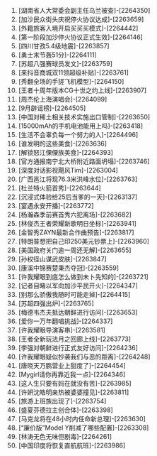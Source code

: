 
1. [湖南省人大常委会副主任乌兰被查]-[2264350]
1. [加沙民众街头庆祝停火协议达成]-[2263659]
1. [外籍旅客入境开启买买买模式]-[2264442]
1. [第一阶段加沙停火协议正式生效]-[2264146]
1. [四川甘孜5.4级地震]-[2263857]
1. [勇士末节轰51分]-[2264111]
1. [苏超八强赛球员发文]-[2263759]
1. [来抖音商城双11领超级补贴]-[2263761]
1. [秀翻全场的手搓飞机模型]-[2264150]
1. [王者十周年版本CG十世之约上线]-[2263907]
1. [周杰伦上海演唱会]-[2264099]
1. [9月辟谣榜]-[2264505]
1. [中国对稀土相关技术实施出口管制]-[2263650]
1. [15000mAh的手机电池能用上吗]-[2263418]
1. [生活不会辜负每一个努力的人]-[2264496]
1. [谁发明的这些美食]-[2263636]
1. [解锁怒江傈僳族美食]-[2264393]
1. [官方通报南宁北大桥附近路面坍塌]-[2263746]
1. [深度对话影视飓风Tim]-[2263004]
1. [广西邕江将现76.3米洪峰水位]-[2263763]
1. [杜兰特火箭首秀]-[2263644]
1. [沉浸式体验给25后当爹的一天]-[2263137]
1. [宴遇永安开播]-[2263772]
1. [杨瀚森季前赛首秀六犯离场]-[2263682]
1. [林俊杰王者荣耀新歌明日坐标]-[2263941]
1. [金智秀ZAYN最新合作曲预告]-[2263817]
1. [特朗普想把自己印250美元钞票上]-[2263960]
1. [美国政府关门逾一周还无解]-[2263655]
1. [孙权径山谋武皮肤]-[2263847]
1. [康溪中锦赛楚秉杰夺冠]-[2263559]
1. [许我耀眼到底怎么做到未卜先知的]-[2263721]
1. [记者目睹以军向加沙平民开火]-[2264347]
1. [别那么骄傲我随时可能走掉]-[2264415]
1. [苏超四强出炉]-[2263765]
1. [梅德韦杰夫抵达朝鲜进行访问]-[2263653]
1. [爱你一万年翻唱挑战]-[2264337]
1. [许我耀眼导演客串]-[2263581]
1. [王者全新玩法月之回廊上线]-[2263773]
1. [李强对朝鲜进行正式友好访问]-[2264236]
1. [许我耀眼疑似抄袭我们与恶的距离]-[2264248]
1. [唐晓天万鹏营业上甜度了]-[2264454]
1. [Mygirl请你再靠近我一点]-[2264346]
1. [这人生只要有妈在就没有苦]-[2263985]
1. [许妍沈皓明亲热被婆婆撞见]-[2263811]
1. [旅游上班族出现了]-[2263754]
1. [盛夏芬德拉主创合体]-[2263398]
1. [马克龙将在48小时内任命新总理]-[2263630]
1. [“廉价版”Model Y削减了哪些配置]-[2263308]
1. [林涛无色无味但剧毒]-[2264261]
1. [中国印度将恢复直航航班]-[2263986]